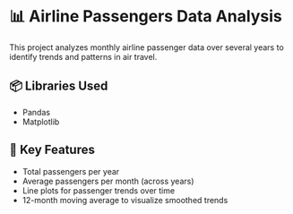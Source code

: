 # 📊 Airline Passengers Data Analysis

This project analyzes monthly airline passenger data over several years to identify trends and patterns in air travel.

## 📦 Libraries Used
- Pandas  
- Matplotlib

## 📌 Key Features
- Total passengers per year  
- Average passengers per month (across years)  
- Line plots for passenger trends over time  
- 12-month moving average to visualize smoothed trends
